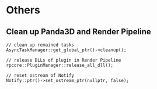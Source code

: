 # Others

## Clean up Panda3D and Render Pipeline
```
// clean up remained tasks
AsyncTaskManager::get_global_ptr()->cleanup();

// release DLLs of plugin in Render Pipeline
rpcore::PluginManager::release_all_dll();

// reset ostream of Notify
Notify::ptr()->set_ostream_ptr(nullptr, false);
```
